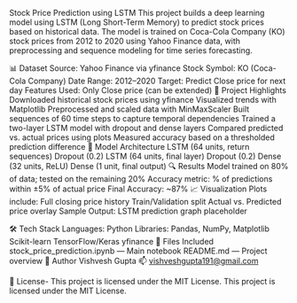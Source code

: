 Stock Price Prediction using LSTM
This project builds a deep learning model using LSTM (Long Short-Term Memory) to predict stock prices based on historical data. The model is trained on Coca-Cola Company (KO) stock prices from 2012 to 2020 using Yahoo Finance data, with preprocessing and sequence modeling for time series forecasting.

📊 Dataset
Source: Yahoo Finance via yfinance
Stock Symbol: KO (Coca-Cola Company)
Date Range: 2012–2020
Target: Predict Close price for next day
Features Used: Only Close price (can be extended)
🚀 Project Highlights
Downloaded historical stock prices using yfinance
Visualized trends with Matplotlib
Preprocessed and scaled data with MinMaxScaler
Built sequences of 60 time steps to capture temporal dependencies
Trained a two-layer LSTM model with dropout and dense layers
Compared predicted vs. actual prices using plots
Measured accuracy based on a thresholded prediction difference
🧠 Model Architecture
LSTM (64 units, return sequences)
Dropout (0.2)
LSTM (64 units, final layer)
Dropout (0.2)
Dense (32 units, ReLU)
Dense (1 unit, final output)
🔍 Results
Model trained on 80% of data; tested on the remaining 20%
Accuracy metric: % of predictions within ±5% of actual price
Final Accuracy: ~87%
📈 Visualization
Plots include:
Full closing price history
Train/Validation split
Actual vs. Predicted price overlay
Sample Output:
LSTM prediction graph placeholder

🛠️ Tech Stack
Languages: Python
Libraries:
Pandas, NumPy, Matplotlib
Scikit-learn
TensorFlow/Keras
yfinance
📁 Files Included
stock_price_prediction.ipynb — Main notebook
README.md — Project overview
📌 Author
Vishvesh Gupta
📫 vishveshgupta191@gmail.com

🧾 License- 
This project is licensed under the MIT License.
This project is licensed under the MIT License.

